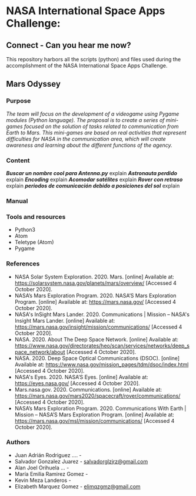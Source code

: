 # NASA International Space Apps Challenge:

## Connect - Can you hear me now?
This repository harbors all the scripts (python) and files used during the accomplishment of the NASA International Space Apps Challenge.

## Mars Odyssey




### Purpose
*The team will focus on the development of a videogame using Pygame modules (Python language). The proposal is to create a series of mini-games focused on the solution of tasks related to communication from Earth to Mars. This mini-games are based on real activities that represent difficulties for NASA in the communication area, which will create awareness and learning about the different functions of the agency.*

### Content

***Buscar un nombre cool para Antenna.py***
explain
***Astronauta perdido***
explain
***Encoding***
explain
***Acomodar satélites***
explain
***Rover con retraso***
explain
***periodos de comunicación debido a posiciones del sol***
explain

### Manual

### Tools and resources 
- Python3
- Atom
- Teletype (Atom)
- Pygame

### References

- NASA Solar System Exploration. 2020. Mars. [online] Available at: <https://solarsystem.nasa.gov/planets/mars/overview/> [Accessed 4 October 2020].
- NASA’s Mars Exploration Program. 2020. NASA’S Mars Exploration Program. [online] Available at: <https://mars.nasa.gov/> [Accessed 4 October 2020].
- NASA's InSight Mars Lander. 2020. Communications | Mission – NASA's Insight Mars Lander. [online] Available at: <https://mars.nasa.gov/insight/mission/communications/> [Accessed 4 October 2020].
- NASA. 2020. About The Deep Space Network. [online] Available at: <https://www.nasa.gov/directorates/heo/scan/services/networks/deep_space_network/about> [Accessed 4 October 2020].
- NASA. 2020. Deep Space Optical Communications (DSOC). [online] Available at: <https://www.nasa.gov/mission_pages/tdm/dsoc/index.html> [Accessed 4 October 2020].
- NASA's Eyes. 2020. NASA’S Eyes. [online] Available at: <https://eyes.nasa.gov/> [Accessed 4 October 2020].
- Mars.nasa.gov. 2020. Communications. [online] Available at: <https://mars.nasa.gov/mars2020/spacecraft/rover/communications/> [Accessed 4 October 2020].
- NASA’s Mars Exploration Program. 2020. Communications With Earth | Mission – NASA’S Mars Exploration Program. [online] Available at: <https://mars.nasa.gov/msl/mission/communications/> [Accessed 4 October 2020].


### Authors
- Juan Adrián Rodriguez .... -
- Salvador Gonzalez Juarez - salvadorglzjrz@gmail.com
- Alan Joel Orihuela ... -
- María Emilia Ramirez Gomez -
- Kevin Meza Landeros - 
- Elizabeth Marquez Gomez - elimqzgmz@gmail.com
